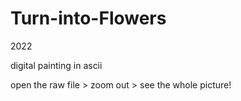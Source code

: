 # Turn-into-Flowers
2022

digital painting in ascii

open the raw file > zoom out > see the whole picture!
